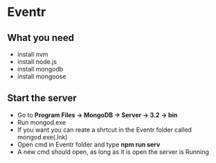 # Eventr

## What you need 
   * install nvm
   * install node.js
   * install mongodb
   * install mongoose

## Start the server
* Go to **Program Files -> MongoDB -> Server -> 3.2 -> bin**
* Run mongod.exe
* If you want you can reate a shrtcut in the Eventr folder called mongod.exe(.lnk)
* Open cmd in Eventr folder and type **npm run serv**
* A new cmd should open, as long as it is open the server is Running

